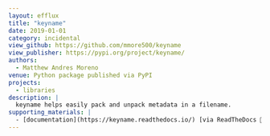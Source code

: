 ```yaml
---
layout: efflux
title: "keyname"
date: 2019-01-01
category: incidental
view_github: https://github.com/mmore500/keyname
view_publisher: https://pypi.org/project/keyname/
authors:
  - Matthew Andres Moreno
venue: Python package published via PyPI
projects:
  - libraries
description: |
  keyname helps easily pack and unpack metadata in a filename.
supporting_materials: |
  - [documentation](https://keyname.readthedocs.io/) [via ReadTheDocs 📖](https://readthedocs.org/)
---
```

